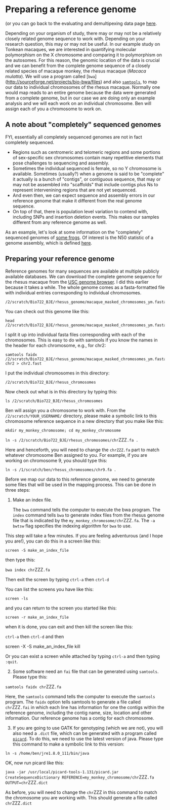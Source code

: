 # Preparing a reference genome
(or you can go back to the evaluating and demultipexing data page [here](https://github.com/evansbenj/BIO722.md/blob/main/1_Evaluating_your_data.md).

Depending on your organism of study, there may or may not be a relatively closely related genome sequence to work with.  Depending on your research question, this may or may not be useful.  In our example study on Tonkean macaques, we are  interested in quantifying molecular polymorphism on the X chromosome and comparing it to polymorphism on the autosomes.  For this reason, the genomic location of the data is crucial and we can benefit from the complete genome sequence of a closely related species of macaque monkey, the rhesus macaque (*Macaca mulatta*).  We will use a program called [`bwa`] (http://sourceforge.net/projects/bio-bwa/files) and also [`samtools`](http://samtools.sourceforge.net/), to map our data to individual chromosomes of the rhesus macaque.  Normally one would map reads to an entire genome because the data were generated from a complete genome, but in our case we are doing only an example analysis and we will each work on an individual chromosome. Ben will assign each of you a chromosome to work on.

## A note about "completely" sequenced genomes

FYI, essentially all completely sequenced genomes are not in fact completely sequenced.  
- Regions such as centromeric and telomeric regions and some portions of sex-specific sex chromosomes contain many repetitive elements that pose challenges to sequencing and assembly.  
- Sometimes the individual sequenced is female, so no Y chromosome is available.  Sometimes (usually?) when a genome is said to be "complete" it actually is a bunch of "contigs", or contiguous sequence, that may or may not be assembled into "scaffolds" that include contigs plus Ns to represent intervenining regions that are not yet sequenced.  
- And even then, we can expect sequence and assembly errors in our reference genome that make it different from the real genome sequence.  
- On top of that, there is population level variation to contend with, including SNPs and insertion deletion events.  This makes our samples different from any reference genome as well.

As an example, let's look at some information on the "completely" sequenced genomes of [some frogs](http://www.xenbase.org/other/static-xenbase/ftpDatafiles.jsp).  Of interest is the N50 statistic of a genome assembly, which is defined [here](https://en.wikipedia.org/wiki/N50_statistic).

## Preparing your reference genome

Reference genomes for many sequences are available at multiple publicly available databases.  We can download the complete genome sequence for the rhesus macaque from the [USC genome browser](http://hgdownload.cse.ucsc.edu/downloads.html#rhesus).  I did this earlier because it takes a while.  The whole genome comes as a fasta-formatted file with individual entries corresponding to individual chromosomes. 
```
/2/scratch/Bio722_BJE/rhesus_genome/macaque_masked_chromosomes_ym.fasta
```
You can check out this genome like this:
```
head /2/scratch/Bio722_BJE/rhesus_genome/macaque_masked_chromosomes_ym.fasta
```
I split it up into individual fasta files corresponding with each of the chromosomes. This is easy to do with samtools if you know the names in the header for each chromosome, e.g., for chr2:
```
samtools faidx /2/scratch/Bio722_BJE/rhesus_genome/macaque_masked_chromosomes_ym.fasta chr2 > chr2.fast
```

I put the individual chromosomes in this directory:

```
/2/scratch/Bio722_BJE/rhesus_chromosomes
```

Now check out what is in this directory by typing this:

`ls /2/scratch/Bio722_BJE/rhesus_chromosomes`

Ben will assign you a chromosome to work with.  From the `/2/scratch/YOUR_USERNAME/` directory, please make a symbolic link to this chromosome reference sequence in a new directory that you make like this:

`mkdir my_monkey_chromosome; cd my_monkey_chromosome`

`ln -s /2/scratch/Bio722_BJE/rhesus_chromosomes/chr`ZZZ`.fa .` 

Here and henceforth, you will need to change the `chrZZZ.fa` part to match whatever chromosome Ben assigned to you.  For example, if you are working on chromosome 9, you should type this:

`ln -s /1/scratch/ben/rhesus_chromosomes/chr9.fa .` 

Before we map our data to this reference genome, we need to generate some files that will be used in the mapping process.  This can be done in three steps:

1. Make an index file.   

    The `bwa` command tells the computer to execute the bwa program.  The `index` command tells `bwa` to generate index files from the rhesus genome file that is indicated by the `my_monkey_chromosome/chr`ZZZ`.fa`. The `-a bwtsw` flag specifies the indexing algorithm for `bwa` to use.  
  
  This step will take a few minutes. If you are feeling adventurous (and I hope you are!), you can do this in a screen like this:
  
  `screen -S make_an_index_file`
  
  then type this:
  
  `bwa index chr`ZZZ`.fa`
  
  Then exit the screen by typing `ctrl-a` then `ctrl-d`
  
  You can list the screens you have like this:
  
  `screen -ls`

  and you can return to the screen you started like this:
  
  `screen -r make_an_index_file`
  
  when it is done, you can exit and then kill the screen like this:
  
  `ctrl-a` then `ctrl-d` and then
  
  screen -X -S make_an_index_file kill

Or you can exist a screen while attached by typing `ctrl-a` and then typing `:quit`.



2. Some software need an `fai` file that can be generated using `samtools`.  Please type this:

  `samtools faidx chr`ZZZ`.fa`

  Here, the `samtools` command tells the computer to execute the `samtools` program.  The `faidx` option tells samtools to generate a file called `chr`ZZZ`.fai` in which each line has information for one the contigs within the reference genome, including the contig name, size, location and other information.  Our reference genome has a contig for each chromosome.

3.  If you are going to use GATK for genotyping (which we are not), you will also need a `.dict` file, which can be generated with a program called [`picard`](http://broadinstitute.github.io/picard/).  To do this, we need to use the latest version of java.  Please type this command to make a symbolic link to this version:

`ln -s /home/ben/jre1.8.0_111/bin/java`

OK, now run picard like this:

  `java -jar /usr/local/picard-tools-1.131/picard.jar CreateSequenceDictionary REFERENCE=my_monkey_chromosome/chr`ZZZ`.fa OUTPUT=chr`ZZZ`.dict`

  As before, you will need to change the `chr`ZZZ in this command to match the chromosome you are working with.  This should generate a file called `chr`ZZZ`.dict`
